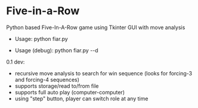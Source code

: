 # Five-in-a-Row
Python based Five-In-A-Row game using Tkinter GUI with move analysis

- Usage:
python fiar.py

- Usage (debug):
python fiar.py --d

0.1 dev:
- recursive move analysis to search for win sequence (looks for forcing-3 and forcing-4 sequences)
- supports storage/read to/from file
- supports full auto play (computer-computer)
- using "step" button, player can switch role at any time

